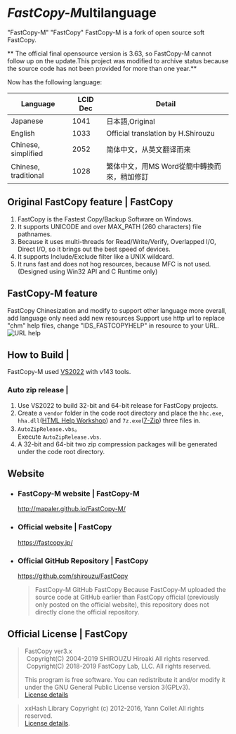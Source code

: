*FastCopy-M*ultilanguage
===========
"FastCopy-M" "FastCopy" 
FastCopy-M is a fork of open source soft FastCopy.

** The official final opensource version is 3.63, so FastCopy-M cannot follow up on the update.This project was modified to archive status because the source code has not been provided for more than one year.**

Now has the following language:

| Language | LCID Dec | Detail |
| --- | --- | --- |
| Japanese | 1041 | 日本語,Original |
| English | 1033 | Official translation by H.Shirouzu |
| Chinese, simplified | 2052 | 简体中文，从英文翻译而来 |
| Chinese, traditional | 1028 | 繁体中文，用MS Word從簡中轉換而來，稍加修訂 |

## Original FastCopy feature | FastCopy
1. FastCopy is the Fastest Copy/Backup Software on Windows.
1. It supports UNICODE and over MAX_PATH (260 characters) file pathnames.
1. Because it uses multi-threads for Read/Write/Verify, Overlapped I/O, Direct I/O, so it brings out the best speed of devices.
1. It supports Include/Exclude filter like a UNIX wildcard.
1. It runs fast and does not hog resources, because MFC is not used. (Designed using Win32 API and C Runtime only)
## FastCopy-M feature
FastCopy Chinesization and modify to support other language more overall, add language only need add new resources
Support use http url to replace "chm" help files, change "IDS_FASTCOPYHELP" in resource to your URL.  
![URL help](http://ww4.sinaimg.cn/large/6c84b2d6gw1ewbd1y0bygj20rw0le4bq.jpg)
## How to Build | 
FastCopy-M used [VS2022](https://www.visualstudio.com/en-us/downloads/download-visual-studio-vs.aspx) with v143 tools.

### Auto zip release | 
1. Use VS2022 to build 32-bit and 64-bit release for FastCopy projects.
1. Create a `vendor` folder in the code root directory and place the `hhc.exe`, `hha.dll`([HTML Help Workshop](https://docs.microsoft.com/zh-cn/previous-versions/windows/desktop/htmlhelp/microsoft-html-help-downloads)) and `7z.exe`([7-Zip](https://sparanoid.com/lab/7z/)) three files in.
1. `AutoZipRelease.vbs`。  
Execute `AutoZipRelease.vbs`.
1. A 32-bit and 64-bit two zip compression packages will be generated under the code root directory.

## Website
* ### FastCopy-M website | FastCopy-M
  http://mapaler.github.io/FastCopy-M/
* ### Official website | FastCopy
  https://fastcopy.jp/

* ### Official GitHub Repository | FastCopy
  https://github.com/shirouzu/FastCopy
  >FastCopy-M GitHub FastCopy
  >Because FastCopy-M uploaded the source code at GitHub earlier than FastCopy official (previously only posted on the official website), this repository does not directly clone the official repository.
## Official License | FastCopy
>FastCopy ver3.x  
>&nbsp;Copyright(C) 2004-2019 SHIROUZU Hiroaki All rights reserved.  
>&nbsp;Copyright(C) 2018-2019 FastCopy Lab, LLC. All rights reserved.
> 
> This program is free software. You can redistribute it and/or modify it under the GNU General Public License version 3(GPLv3).  
> [License details](https://fastcopy.jp/help/license-gpl3.txt)

> xxHash Library Copyright (c) 2012-2016, Yann Collet All rights reserved.  
> [License details](https://fastcopy.jp/help/xxhash-LICENSE.txt).
